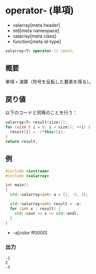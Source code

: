 # operator- (単項)
* valarray[meta header]
* std[meta namespace]
* valarray[meta class]
* function[meta id-type]

```cpp
valarray<T> operator-() const;
```

## 概要
単項 `+` 演算（符号を反転した要素を得る）。


## 戻り値
以下のコードと同等のことを行う：

```cpp
valarray<T> result(size());
for (size_t i = 0; i < size(); ++i) {
  result[i] = -(*this)[i];
}
return result;
```


## 例
```cpp
#include <iostream>
#include <valarray>

int main()
{
  std::valarray<int> a = {1, -2, 3};

  std::valarray<int> result = -a;
  for (int x : result) {
    std::cout << x << std::endl;
  }
}
```
* -a[color ff0000]

### 出力
```
-1
2
-3
```


